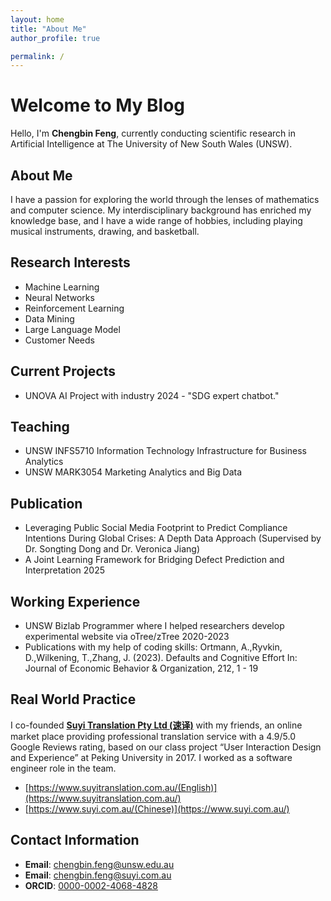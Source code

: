 ```yaml
---
layout: home
title: "About Me"
author_profile: true

permalink: /
---
```


# Welcome to My Blog
Hello, I'm **Chengbin Feng**, currently conducting scientific research in Artificial Intelligence at The University of New South Wales (UNSW).

## About Me
I have a passion for exploring the world through the lenses of mathematics and computer science. My interdisciplinary background has enriched my knowledge base, and I have a wide range of hobbies, including playing musical instruments, drawing, and basketball.

## Research Interests
- Machine Learning
- Neural Networks
- Reinforcement Learning
- Data Mining
- Large Language Model
- Customer Needs  

## Current Projects
- UNOVA AI Project with industry 2024 - "SDG expert chatbot."

## Teaching
- UNSW INFS5710 Information Technology Infrastructure for Business Analytics
- UNSW MARK3054 Marketing Analytics and Big Data  

## Publication 
- Leveraging Public Social Media Footprint to Predict Compliance Intentions During Global Crises: A Depth Data Approach (Supervised by Dr. Songting Dong and Dr. Veronica Jiang)
- A Joint Learning Framework for Bridging Defect Prediction and Interpretation 2025 

## Working Experience 
- UNSW Bizlab Programmer where I helped researchers develop experimental website via oTree/zTree 2020-2023
- Publications with my help of coding skills:
Ortmann, A.,Ryvkin, D.,Wilkening, T.,Zhang, J. (2023). Defaults and Cognitive Effort In: Journal of Economic Behavior & Organization, 212, 1 - 19

## Real World Practice 
I co-founded **[Suyi Translation Pty Ltd (速译)](https://suyitranslation.com.au/)** with my friends, an online market place providing professional translation service with a 4.9/5.0 Google Reviews rating, based on our class project “User Interaction Design and Experience” at Peking University in 2017. I worked as a software engineer role in the team. 
- [https://www.suyitranslation.com.au/(English)](https://www.suyitranslation.com.au/)
- [https://www.suyi.com.au/(Chinese)](https://www.suyi.com.au/)

## Contact Information
- **Email**: [chengbin.feng@unsw.edu.au](mailto:chengbin.feng@unsw.edu.au)
- **Email**: [chengbin.feng@suyi.com.au](mailto:chengbin.feng@suyi.com.au)
- **ORCID**: [0000-0002-4068-4828](https://orcid.org/0000-0002-4068-4828)

